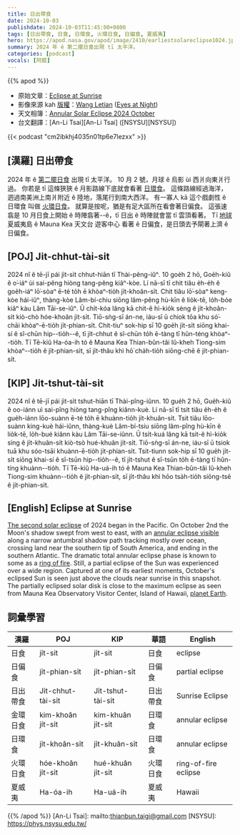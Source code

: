 ```yaml
---
title: 日出帶食
date: 2024-10-03
publishdate: 2024-10-03T11:45:00+0800
tags: [日出帶食, 日食, 日環食, 火環日食, 日偏食, 夏威夷]
hero: https://apod.nasa.gov/apod/image/2410/earliestsolareclipse1024.jpg
summary: 2024 年 ê 第二擺日食出現 tī 太平洋。
categories: [podcast]
vocals: [阿錕]
---
```


{{% apod %}}

- 原始文章：[Eclipse at Sunrise](https://apod.nasa.gov/apod/ap241003.html)
- 影像來源 kah [版權][copyright]：[Wang Letian](http://www.luckwlt.com/About%20Me.html) ([Eyes at Night](http://www.luckwlt.com/))
- 天文相簿：[Annular Solar Eclipse 2024 October](https://www.facebook.com/media/set/?set=a.524914740237108)
- 台文翻譯：[An-Li Tsai][An-Li Tsai] ([NSYSU][NSYSU])

{{< podcast "cm2ibkhj4035n01tp6e7lezxx" >}}

## [漢羅] 日出帶食
2024 年 ê [第二擺日食][The second solar eclipse] 出現 tī 太平洋。
10 月 2 號，月球 ê 烏影 ùi 西爿向東爿行過。
你若是 tī 這條狹狹 ê 月影路線下底就會看著 [日環食][annular eclipse visible]。
這條路線經過海洋，迵過南美洲上南爿附近 ê 陸地，落尾行到南大西洋。
有一寡人 kā 這个戲劇性 ê 日環食 叫做 [火環日食][ring of fire]。
就算是按呢，猶是有足大區所在看會著日偏食。
這張速翕是 10 月日食上開始 ê 時陣翕著--ê，tī 日出 ê 時陣就會當 tī 雲頂看著。
Tī [地球][planet Earth] 夏威夷島 ê Mauna Kea 天文台 遊客中心 看著 ê 日偏食，是日頭去予閘著上濟 ê 日偏食。

## [POJ] Ji̍t-chhut-tài-si̍t
2024 nî ê tē-jī pái ji̍t-si̍t chhut-hiān tī Thài-pêng-iûⁿ.
10 goe̍h 2 hō, Goe̍h-kiû ê o͘-iáⁿ ùi sai-pêng hiòng tang-pêng kiâⁿ-kòe.
Lí nā-sī tī chit tiâu e̍h-e̍h ê goe̍h-iáⁿ lō͘-sòaⁿ ē-té to̍h ē khòaⁿ-tio̍h ji̍t-khoân-si̍t.
Chit tiâu lō͘-sòaⁿ keng-kòe hái-iûⁿ, thàng-kòe Lâm-bí-chiu siōng lâm-pêng hù-kīn ê lio̍k-tē, lo̍h-bóe kiâⁿ kàu Lâm Tāi-se-iûⁿ.
Ū chi̍t-kóa lâng kā chit-ê hì-kio̍k sèng ê ji̍t-khoân-si̍t kiò-chò hóe-khoân ji̍t-si̍t.
Tiō-sǹg-sī án-ne, iáu-sī ū chiok tōa khu só͘-chāi khòaⁿ-ē-tio̍h ji̍t-phian-si̍t.
Chit-tiuⁿ sok-hip sī 10 goe̍h ji̍t-si̍t siōng khai-sí ê sî-chūn hip--tio̍h--ê, tī ji̍t-chhut ê sî-chūn to̍h ē-tàng tī hûn-téng khòaⁿ--tio̍h.
Tī Tē-kiû Ha-óa-ih tó ê Mauna Kea Thian-bûn-tâi Iû-kheh Tiong-sim khòaⁿ--tio̍h ê ji̍t-phian-si̍t, sī ji̍t-thâu khì hō͘ cha̍h-tio̍h siōng-chē ê ji̍t-phian-si̍t.

## [KIP] Ji̍t-tshut-tài-si̍t
2024 nî ê tē-jī pái ji̍t-si̍t tshut-hiān tī Thài-pîng-iûnn.
10 gue̍h 2 hō, Gue̍h-kiû ê oo-iánn uì sai-pîng hiòng tang-pîng kiânn-kuè.
Lí nā-sī tī tsit tiâu e̍h-e̍h ê gue̍h-iánn lōo-suànn ē-té to̍h ē khuànn-tio̍h ji̍t-khuân-si̍t.
Tsit tiâu lōo-suànn king-kuè hái-iûnn, thàng-kuè Lâm-bí-tsiu siōng lâm-pîng hù-kīn ê lio̍k-tē, lo̍h-bué kiânn kàu Lâm Tāi-se-iûnn.
Ū tsi̍t-kuá lâng kā tsit-ê hì-kio̍k sìng ê ji̍t-khuân-si̍t kiò-tsò hué-khuân ji̍t-si̍t.
Tiō-sǹg-sī án-ne, iáu-sī ū tsiok tuā khu sóo-tsāi khuànn-ē-tio̍h ji̍t-phian-si̍t.
Tsit-tiunn sok-hip sī 10 gue̍h ji̍t-si̍t siōng khai-sí ê sî-tsūn hip--tio̍h--ê, tī ji̍t-tshut ê sî-tsūn to̍h ē-tàng tī hûn-tíng khuànn--tio̍h.
Tī Tē-kiû Ha-uá-ih tó ê Mauna Kea Thian-bûn-tâi Iû-kheh Tiong-sim khuànn--tio̍h ê ji̍t-phian-si̍t, sī ji̍t-thâu khì hōo tsa̍h-tio̍h siōng-tsē ê ji̍t-phian-si̍t.

## [English] Eclipse at Sunrise
[The second solar eclipse][The second solar eclipse] of 2024 began in the Pacific.
On October 2nd the Moon's shadow swept from west to east, with an [annular eclipse visible][annular eclipse visible] along a narrow antumbral shadow path tracking mostly over ocean, crossing land near the southern tip of South America, and ending in the southern Atlantic.
The dramatic total annular eclipse phase is known to some as a [ring of fire][ring of fire].
Still, a partial eclipse of the Sun was experienced over a wide region.
Captured at one of its earliest moments, October's eclipsed Sun is seen just above the clouds near sunrise in this snapshot.
The partially eclipsed solar disk is close to the maximum eclipse as seen from Mauna Kea Observatory Visitor Center, Island of Hawaii, [planet Earth][planet Earth].

## 詞彙學習
|漢羅|POJ|KIP|華語|English|
|-|-|-|-|-|
| 日食 | ji̍t-sit | ji̍t-sit | 日食 | eclipse |
| 日偏食 | ji̍t-phian-si̍t | ji̍t-phian-si̍t | 日偏食 | partial eclipse |
| 日出帶食 | Ji̍t-chhut-tài-si̍t | Ji̍t-tshut-tài-si̍t | 日出帶食 | Sunrise Eclipse |
| 金環日食 | kim-khoân ji̍t-si̍t | kim-khuân ji̍t-si̍t | 日環食 | annular eclipse |
| 日環食 | ji̍t-khoân-si̍t | ji̍t-khuân-si̍t | 日環食 | annular eclipse |
| 火環日食 | hóe-khoân ji̍t-si̍t | hué-khuân ji̍t-si̍t | 火環日食 | ring-of-fire eclipse |
| 夏威夷 | Ha-óa-ih | Ha-uá-ih | 夏威夷 | Hawaii |

{{% /apod %}}
[An-Li Tsai]: mailto:thianbun.taigi@gmail.com
[NSYSU]: https://phys.nsysu.edu.tw/

[copyright]: https://apod.nasa.gov/apod/fap/lib/about_apod.html#srapply
[License3]: https://creativecommons.org/licenses/by/3.0/
[License2]:https://creativecommons.org/licenses/by-nc-nd/2.0/

[The second solar eclipse]:https://earthsky.org/astronomy-essentials/an-annular-solar-eclipse-on-october-2-2024/
[annular eclipse visible]:https://science.nasa.gov/eclipses/future-eclipses/oct-2-annular-eclipse/
[ring of fire]:https://apod.nasa.gov/apod/ap231005.html
[planet Earth]:https://apod.nasa.gov/apod/ap160225.html
